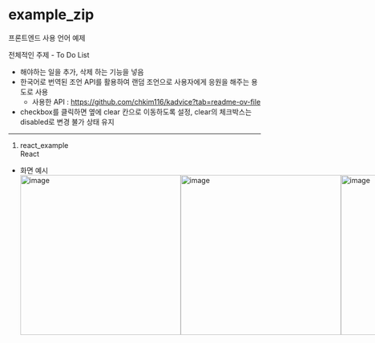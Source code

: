 # example_zip
프론트엔드 사용 언어 예제  

전체적인 주제 - To Do List  
- 해야하는 일을 추가, 삭제 하는 기능을 넣음    
- 한국어로 번역된 조언 API를 활용하여 랜덤 조언으로 사용자에게 응원을 해주는 용도로 사용  
    - 사용한 API : https://github.com/chkim116/kadvice?tab=readme-ov-file
- checkbox를 클릭하면 옆에 clear 칸으로 이동하도록 설정, clear의 체크박스는 disabled로 변경 불가 상태 유지  

---

1. react_example  
React

- 화면 예시  
   <div style="display: flex; justify-content: flex-start;">
       <img width="320" alt="image" src="https://github.com/user-attachments/assets/662be38e-53b4-439a-b9b0-b38def0b6eed">
       <img width="320" alt="image" src="https://github.com/user-attachments/assets/ff811016-ac56-48fc-9a33-c403a46ff9cb">
       <img width="320" alt="image" src="https://github.com/user-attachments/assets/0b9d1f3f-617d-46a9-9a4d-6df98fb3ef0f">
   </div>
   
   

   
   
